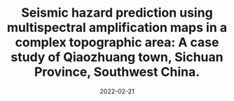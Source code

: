 ---
title: "Seismic hazard prediction using multispectral amplification maps in a complex topographic area: A case study of Qiaozhuang town, Sichuan Province, Southwest China."
collection: publications
permalink: /publications/2022-site-response-topographic-effects
date: 2022-02-21
venue: 'Journal of Mountain Science'
paperurl: '/files/2022-site-response-topographic-effects.pdf'
link: 'https://doi.org/10.1007/s11629-021-6837-9'
citation: 'Luo Y, Xu Q, Zhan W, Grelle G (2022). Seismic hazard prediction using multispectral amplification maps in a complex topographic area: A case study of Qiaozhuang town, Sichuan Province, Southwest China. Journal of Mountain Science, 19(3): 726–739.'

---